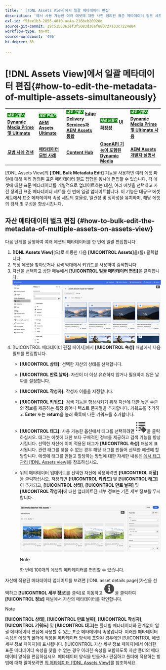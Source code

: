 ```yaml
---
title: ' [!DNL Assets View]에서 일괄 메타데이터 편집'
description: '에서 사용 가능한 여러 에셋에 대한 사전 정의된 표준 메타데이터 필드 세트를 업데이트하는 방법에 대해 알아봅니다. Assets View&rbrack; 와 동시에 표시됩니다.'
exl-id: f5fee1b3-2855-4010-ae4a-216beb20920d
source-git-commit: 19c5155363ef3f5083d36af880727a33c7224e84
workflow-type: tm+mt
source-wordcount: '496'
ht-degree: 3%

---
```


# [!DNL Assets View]에서 일괄 메타데이터 편집{#how-to-edit-the-metadata-of-multiple-assets-simultaneously}

<table>
    <tr>
        <td>
            <sup style= "background-color:#008000; color:#FFFFFF; font-weight:bold"><i>새로 만들기</i></sup> <a href="/help/assets/dynamic-media/dm-prime-ultimate.md"><b>Dynamic Media Prime 및 Ultimate</b></a>
        </td>
        <td>
            <sup style= "background-color:#008000; color:#FFFFFF; font-weight:bold"><i>새로 만들기</i></sup> <a href="/help/assets/assets-ultimate-overview.md"><b>AEM Assets Ultimate</b></a>
        </td>
        <td>
            <sup style= "background-color:#008000; color:#FFFFFF; font-weight:bold"><i>새로 만들기</i></sup> <a href="/help/assets/integrate-aem-assets-edge-delivery-services.md"><b>Edge Delivery Services과 AEM Assets 통합</b></a>
        </td>
        <td>
            <sup style= "background-color:#008000; color:#FFFFFF; font-weight:bold"><i>새로 만들기</i></sup> <a href="/help/assets/aem-assets-view-ui-extensibility.md"><b>UI 확장성</b></a>
        </td>
          <td>
            <sup style= "background-color:#008000; color:#FFFFFF; font-weight:bold"><i>새로 만들기</i></sup> <a href="/help/assets/dynamic-media/enable-dynamic-media-prime-and-ultimate.md"><b>Dynamic Media Prime 및 Ultimate 사용</b></a>
        </td>
    </tr>
    <tr>
        <td>
            <a href="/help/assets/search-best-practices.md"><b>모범 사례 검색</b></a>
        </td>
        <td>
            <a href="/help/assets/metadata-best-practices.md"><b>메타데이터 모범 사례</b></a>
        </td>
        <td>
            <a href="/help/assets/product-overview.md"><b>Content Hub</b></a>
        </td>
        <td>
            <a href="/help/assets/dynamic-media-open-apis-overview.md"><b>OpenAPI 기능이 포함된 Dynamic Media</b></a>
        </td>
        <td>
            <a href="https://developer.adobe.com/experience-cloud/experience-manager-apis/"><b>AEM Assets 개발자 설명서</b></a>
        </td>
    </tr>
</table>

[!DNL Assets View]의 **[!DNL Bulk Metadata Edit]** 기능을 사용하면 여러 에셋 파일에 대해 미리 정의된 표준 메타데이터 필드 집합을 동시에 편집할 수 있습니다. 각 에셋에 대한 표준 메타데이터를 개별적으로 업데이트하는 대신, 여러 에셋을 선택하고 사전 정의된 표준 메타데이터 세트를 한 번에 일괄 업데이트합니다. 이 기능은 대규모 에셋 세트에서 표준 메타데이터 속성 세트의 효율성, 일관성 및 정확성을 유지하며, 해당 에셋의 검색 및 구성을 향상시킵니다.

## 자산 메타데이터 벌크 편집 {#how-to-bulk-edit-the-metadata-of-multiple-assets-on-assets-view}

다음 단계를 실행하여 여러 에셋의 메타데이터를 한 번에 일괄 편집합니다.

1. **[!DNL Assets View]**(으)로 이동한 다음 **[!UICONTROL Assets]**&#x200B;을(를) 클릭합니다.
1. 특정 에셋을 찾아보거나 검색 막대에서 키워드를 사용하여 검색합니다.
1. 자산을 선택하고 상단 메뉴에서 **[!UICONTROL 일괄 메타데이터 편집]**&#x200B;을 클릭합니다.
   ![일괄 메타데이터 편집](/help/assets/assets/bulk-metadata-edit1.png)
1. [!UICONTROL 메타데이터 편집 페이지]에서 **[!UICONTROL 속성]** 패널에서 다음 필드를 편집합니다.
   * **[!UICONTROL 상태]:** 선택한 자산의 상태를 선택합니다.
   * **[!UICONTROL 만료 날짜]:** 자산이 더 이상 유효하지 않거나 필요하지 않은 날짜를 설정합니다.
   * **[!UICONTROL 작성자]:** 작성자 이름을 지정합니다.
   * **[!UICONTROL 키워드]:** 검색 기능을 향상시키기 위해 자산에 대한 높은 수준의 정보를 제공하는 특정 용어나 텍스트 문자열을 추가합니다. 키워드를 추가하고 **Enter** 또는 **return**&#x200B;을 눌러 목록에 다른 키워드를 추가합니다.
   * **[!UICONTROL 태그]:** 사용 가능한 옵션에서 태그를 선택하려면 ![일괄 메타데이터 편집](/help/assets/assets/tags-icon.svg)을 클릭하십시오. 태그는 에셋에 대한 보다 구체적인 정보를 제공하고 검색 기능을 향상시킵니다. 선택한 자산에 이미 적용된 태그가 **[!UICONTROL 속성]** 패널에 표시됩니다. 관련 태그를 찾을 수 없는 경우 해당 태그를 만들어 선택한 에셋에 할당합니다. 에셋에 태그를 만들고 할당하는 방법에 대한 자세한 내용은 [에서 태그 관리 [!DNL Assets view]](/help/assets/tagging-management-assets-view.md)를 참조하십시오.
   * 위의 메타데이터 업데이트를 선택한 자산에 적용하려면 **[!UICONTROL 저장]**&#x200B;을 클릭하십시오. 저장되면 **[!UICONTROL 키워드]** 및 **[!UICONTROL 태그]**&#x200B;이 추가되고, **[!UICONTROL 상태]**, **[!UICONTROL 만료 날짜]** 및 **[!UICONTROL 작성자]**&#x200B;에 대한 업데이트된 세부 정보는 기존 세부 정보를 무시합니다.

     ![save-bulk-metadata-edit-properties](/help/assets/assets/save-bulk-metadata-edit-properties2.png)

     >[!NOTE]
     >
     >한 번에 100개의 에셋의 메타데이터를 편집할 수 있습니다.

자산에 적용된 메타데이터 업데이트를 보려면 [!DNL asset details page]&#x200B;(자산을 선택하고 **[!UICONTROL 세부 정보]**&#x200B;를 클릭)로 이동하고 ![일괄 메타데이터 편집](/help/assets/assets/info-icon-solid-black.svg)을 클릭하여 **[!UICONTROL 정보]** 패널에서 자산의 메타데이터를 확인합니다.

>[!NOTE]
>
>**[!UICONTROL 상태]**, **[!UICONTROL 만료 날짜]**, **[!UICONTROL 작성자]**, **[!UICONTROL 키워드]** 및 **[!UICONTROL 태그]**&#x200B;는 폴더별 메타데이터와 관계없이 일괄 메타데이터 편집에 사용할 수 있는 표준 메타데이터 속성입니다. 이러한 메타데이터 속성은 에셋의 폴더에 적용된 메타데이터 양식에 포함된 경우에만 [!UICONTROL 에셋 세부 정보 페이지]에 표시됩니다. [!UICONTROL 자산 세부 정보 페이지]에서 이러한 표준 메타데이터 속성을 찾을 수 없는 경우 이러한 속성을 포함하도록 자산 폴더의 메타데이터 양식을 편집하십시오. 메타데이터 양식을 만들거나 편집하고 폴더에 적용하는 방법에 대해 알아보려면 [의 메타데이터 [!DNL Assets View]](/help/assets/metadata-assets-view.md)를 참조하세요.
